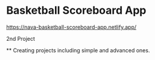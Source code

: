 # Basketball Scoreboard App

https://nava-basketball-scoreboard-app.netlify.app/

2nd Project

** Creating projects including simple and advanced ones.
